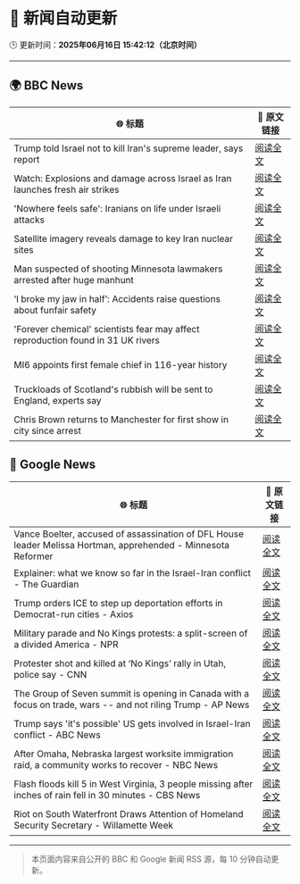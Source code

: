 # 🧠 新闻自动更新

🕒 更新时间：**2025年06月16日 15:42:12（北京时间）**

---

## 🌍 BBC News

| 🌐 标题 | 🔗 原文链接 |
|--------|-------------|
| Trump told Israel not to kill Iran's supreme leader, says report | [阅读全文](https://www.bbc.com/news/articles/ckg7gl4zegyo) |
| Watch: Explosions and damage across Israel as Iran launches fresh air strikes | [阅读全文](https://www.bbc.com/news/videos/cre9e4y2n17o) |
| 'Nowhere feels safe': Iranians on life under Israeli attacks | [阅读全文](https://www.bbc.com/news/articles/c8xgxdr01wro) |
| Satellite imagery reveals damage to key Iran nuclear sites | [阅读全文](https://www.bbc.com/news/articles/c7808xvv737o) |
| Man suspected of shooting Minnesota lawmakers arrested after huge manhunt | [阅读全文](https://www.bbc.com/news/articles/cg5v5l4eylyo) |
| ‘I broke my jaw in half’: Accidents raise questions about funfair safety | [阅读全文](https://www.bbc.com/news/articles/cg5vjn604qqo) |
| 'Forever chemical' scientists fear may affect reproduction found in 31 UK rivers | [阅读全文](https://www.bbc.com/news/articles/cm2yjxxvx08o) |
| MI6 appoints first female chief in 116-year history | [阅读全文](https://www.bbc.com/news/articles/czxyx04dv1wo) |
| Truckloads of Scotland's rubbish will be sent to England, experts say | [阅读全文](https://www.bbc.com/news/articles/c0r1de24pdgo) |
| Chris Brown returns to Manchester for first show in city since arrest | [阅读全文](https://www.bbc.com/news/articles/czdydj938mvo) |

## 📰 Google News

| 🌐 标题 | 🔗 原文链接 |
|--------|-------------|
| Vance Boelter, accused of assassination of DFL House leader Melissa Hortman, apprehended - Minnesota Reformer | [阅读全文](https://news.google.com/rss/articles/CBMixwFBVV95cUxONW84cFZNLVNXQmVlaVFGRlo5Vi1aRFdtaU9Da09ZdEVSZm9jQmVDR2ZqbUt0b2hoTFVYNjJITkNCS3Y1OE85bjl5cnpXYm14UVV0Q3l6TS1zQVMzYlF0b2pIS0c3MmhiNVkySDU1ZjdEd3h2NWxhNjBIM196Z01heTlCOUp1TnNscUVMWU5nYk4zZW8zZW5ERjVkQUlNYXlBX011ZVdhbUNiZFBuT0lITE4wZHNGal9mLXdnbWN1b0lXVnR5d3Iw?oc=5) |
| Explainer: what we know so far in the Israel-Iran conflict - The Guardian | [阅读全文](https://news.google.com/rss/articles/CBMinAFBVV95cUxQZ2dMdExva2cxb05OZGtqY2dmVkFFUzhLUmtXYWk5Rnp0ck5FQVBGVkdXYnVPTTY5ZnZ1M0Q0Qld3dnM0bDYtODE5RW50Q1dybEtvWEZ1WEJEUWRYaXpadjBsYVZPY21VUVFPUzZHVURXRHRYdXlmd0dWTWpWZEpCV3ZxdEUtVEYzM0RTcDVQQ25ZT3dEZkRWcjF6MC0?oc=5) |
| Trump orders ICE to step up deportation efforts in Democrat-run cities - Axios | [阅读全文](https://news.google.com/rss/articles/CBMigwFBVV95cUxQNHhjNllOQk1abG4wRWhzcnNpUWoyVm9wTTR2cGV5bWdYbFJEeUp1cEp6aWZjVnRLNHJlallUaDhTZC1ZZHZWWUkwY2gwNDJKMnFjd1UxQ0ZLRG9DVWZCMlBsU3pyNV81dHJ5Rl93T201TEY3eXpyZ0taci1pNE5wZ0NXUQ?oc=5) |
| Military parade and No Kings protests: a split-screen of a divided America - NPR | [阅读全文](https://news.google.com/rss/articles/CBMitgFBVV95cUxNUkJMcWUxOXN4WkQ1azVRQ3B0dHo4LU5VN3NBRE5HQUl2blZncUM5emQ0Z0YtQ2xJdHgzaHhMZDFPMXJ6ZUlxNG9naWpuSUt5UWVsM0UwWm1OajdxbVZ1LTVFMTNjZzB4NHdRMHBXY2pqdlVvb0FoY3NfWTNVNVhiMnpDTGQ3ZWluRzlzZnREVWhRVjk0dnFkc0pqVi1OcmlRcHVwVmwyUmtIUVRwQXVJSTNqeWtXZw?oc=5) |
| Protester shot and killed at ‘No Kings’ rally in Utah, police say - CNN | [阅读全文](https://news.google.com/rss/articles/CBMif0FVX3lxTE9jRS1MaExvdlFWenRFdGpON1ZZdk90MXM2WWxvWlZuZjV0TFdWZDFpRUZsUVhQTndpTjg5eEVSQ3NINmlJWlZDdGlfZ0NvOEdyQkl3dVRNaUo1MXZ4YkoxRGJJRlk1QVJFYjJmLTR2WEN0OEszS1F3WmZIWFJzbzDSAYQBQVVfeXFMT3NmaDFyc0tXX1J2Zndjb1V1MjhvMllwR2hYZGt0bWhZdWwwZHlyNnNraWdhWlFNNEE5UkhHVFpqYlBYZU9zVGY2Zlh6SEJ3SmdwTUtWd2MzSmppNWlmWEVSalYzUm9PbDBVLUtPdERWZEViencwWTg4eTE2XzRTTXBTX29W?oc=5) |
| The Group of Seven summit is opening in Canada with a focus on trade, wars -- and not riling Trump - AP News | [阅读全文](https://news.google.com/rss/articles/CBMimAFBVV95cUxNYzNleTVHQk9YSGItZXNSSUlXa09TUERvNWZBcUFRZW1CVzVOcU55YWdSaGdYY0hBMDljQzhFN3A4Y2lUWlFPcnozY3c2dWtPbnlaTVM4ODFwcUhCWjBDZmsxSmVtdXpyMERyT09lNW5zcS00eXRvS3JaMjROM3VQWVVIeW5jUE11eUhqTUMyU01qcWQtLWJPag?oc=5) |
| Trump says 'it's possible' US gets involved in Israel-Iran conflict - ABC News | [阅读全文](https://news.google.com/rss/articles/CBMimgFBVV95cUxOQWd5SU5DVzRNVFQ0cWxfWU1PVzJtN0xoc1AtdmFfajRtc1Rja3RmbElEWFVKdk1nQm9zVklac285dUZxVFYyMWRsR3locWVZOUhyeTBaNUtpV0R0ZHJvcjB6WVhrbGcxNTNfbFlrMU5maU40UHBaM3lERVZhRW45UGhNbUcxaG1OZllVdDBETC1fY1NkN2FKX21B0gGfAUFVX3lxTE5QLThDUGxXUzJHZGNkZ00wWU5PQnB5RU1GYWFfOWZ2TGtfWFRFZnBWV1FoUzQtVmNWblB6TjVaWGgzUGYzY0R6Z1dJUmtvWmk0ZzFWRG5KRnBzOVoySkcyTUxFSlR2VkFxeGkxcGRmTkdibUdTVWJsZHBkejNfTU42OGlndnFLc3QyUHk5XzJZU05yUnhOWU1JR2tveHNsWQ?oc=5) |
| After Omaha, Nebraska largest worksite immigration raid, a community works to recover - NBC News | [阅读全文](https://news.google.com/rss/articles/CBMilAFBVV95cUxQQkZWemFWRWxiZHBPRElPNDlXTUgxXzJQSXlicTZIOWVqbnNfZWZtYWdZZnEzaThtd2NrMWR2eXM1QldoZ243SFVNWEJsVl9zZ0JVSWt0ZGN5R19ZTW5rTFZtOVRLZUhaX2JONmRrWVNRM1Rld3pLQnk0MFo0SEpsXzBRQlN2R2JMVXVRU29MOXpMYUhI0gFWQVVfeXFMT0dhY1R3ZjE4UjFLRDhOamNhSXRNSFFnbUQ5eXE1QVVyREZtUFcyaklrX0pGTEp2YUZ1cFllZ0d4SFE5TFhGWWN5OV94ZDhuQlg1ZGxSRmc?oc=5) |
| Flash floods kill 5 in West Virginia, 3 people missing after inches of rain fell in 30 minutes - CBS News | [阅读全文](https://news.google.com/rss/articles/CBMic0FVX3lxTE1ZYWNHUWVFYVZMUjZkWDFpLWc3c3hTQUN0c1I1VEFreEhvYlZSVVp4N1lyN0JSaGpLSmV4dXRhN0pRVF9jSmR1WWtCeVl3d19XRjM5QU85dTNJUm1WQkRORVhoZldPWkJnXzFtTURvNkRnemPSAXhBVV95cUxQeElzelBzalg2V1VTQTdFTmhXRkU0STlVa0ZNRTB1dW9idHA1SW5OMVRqZkFUam9YMGRrVFZRdzE4c0wzQXE5LXJiWWpaQWUxTy1WVFpqd0UxLTNESW51Sm4zQXU4ZDFxSGRQdEhndjd4VkViTHdic18?oc=5) |
| Riot on South Waterfront Draws Attention of Homeland Security Secretary - Willamette Week | [阅读全文](https://news.google.com/rss/articles/CBMiuAFBVV95cUxPSi1lc19Oa1VWVnM3Q2NWSnBkb3pQVjJmYk1vUUdRcWNweDZkeTJYai1CRWNTNjQyMWpRODM1a0llZDJxS3NLZWNOaU11M0lPRnpxaTVvWmpLM2RpVTN1ekVrM3hjTFJhN0hvUHpGY3QteFZ3X01uVlVSVHFFclAzSUl4bElJSk11MWR4V1Z1dFBIX1NlM2tzbGIwRC1ZMmozRWtHbjZ2SG1sdmFBcy1tQUl4anVCRHBq?oc=5) |

---
> 本页面内容来自公开的 BBC 和 Google 新闻 RSS 源，每 10 分钟自动更新。